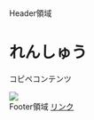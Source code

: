 <!doctype html>
<html lang="ja">
<head>
  <meta charset="UTF-8">
  <title>HTML </title>
  <link rel="stylesheet" href="style.css">
  <script type="text/javascript" src="sample.js"></script>
</head>
<body>
  <div class="header">Header領域</div>
  <div class="main">
    <h1>れんしゅう</h1>
    <p>コピペコンテンツ</p>
    <img src="img/sample1.jpg">
  </div>
  <div class="footer">
    <span>Footer領域</span>
    <a href="https://itou332.github.io/">リンク</a>
  </div>
</body>
</html>
